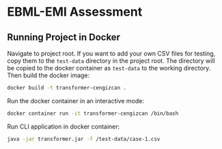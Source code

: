 # EBML-EMI Assessment

## Running Project in Docker
Navigate to project root. If you want to add your own CSV files for testing, copy them to the `test-data` directory in the project root.
The directory will be copied to the docker container as `test-data` to the working directory.
Then build the docker image:
```bash
docker build -t transformer-cengizcan .
```
Run the docker container in an interactive mode:
```bash
docker container run -it transformer-cengizcan /bin/bash
```
Run CLI application in docker container:
```bash
java -jar transformer.jar -f /test-data/case-1.csv
```
